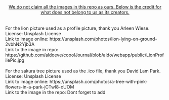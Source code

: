 <center><ins>
We do not claim all the images in this repo as ours. Below is the credit for what does not belong to us as its creators.
</ins></center>
<br>
<br>For the lion picture used as a profile picture, thank you Arleen Wiese.
<br>License: Unsplash License
<br>Link to image online: https://unsplash.com/photos/lion-lying-on-ground-2vbhN2Yjb3A
<br>Link to the image in repo: https://github.com/aldoeve/cooolJournal/blob/aldo/webapp/public/LionProfilePic.jpg
<br>
<br>For the sakura tree picture used as the .ico file, thank you David Lam Park.
<br>License: Unsplash License
<br>Link to image online: https://unsplash.com/photos/a-tree-with-pink-flowers-in-a-park-jCTwI8-oUOM
<br>Link to the image in the repo: Dont forget to add

